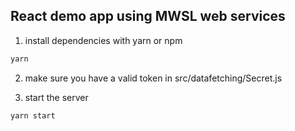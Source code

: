 
## React demo app using MWSL web services


1. install dependencies with yarn or npm
```sh
yarn
```

2. make sure you have a valid token in src/datafetching/Secret.js

3. start the server
```sh
yarn start
```
